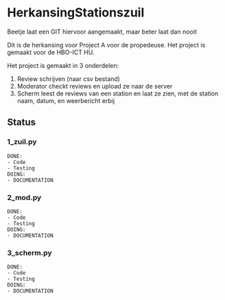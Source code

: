 # HerkansingStationszuil
Beetje laat een GIT hiervoor aangemaakt, maar beter laat dan nooit

Dit is de herkansing voor Project A voor de propedeuse.
Het project is gemaakt voor de HBO-ICT HU.

Het project is gemaakt in 3 onderdelen:
1. Review schrijven (naar csv bestand)
2. Moderator checkt reviews en upload ze naar de server
3. Scherm leest de reviews van een station en laat ze zien, met de station naam, datum, en weerbericht erbij

## Status
### 1_zuil.py
  	DONE:
	- Code
	- Testing
	DOING:
	- DOCUMENTATION

### 2_mod.py
  	DONE:
	- Code
	- Testing
	DOING:
	- DOCUMENTATION

### 3_scherm.py
  	DONE:
	- Code
	- Testing
	DOING:
	- DOCUMENTATION		